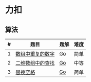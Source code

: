 # 力扣

## 算法
| # | 题目 | 题解 | 难度 |
|---| ----- | -------- | ---------- |
|1|[数组中重复的数字](https://leetcode.cn/problems/shu-zu-zhong-zhong-fu-de-shu-zi-lcof/) | [Go](./algorithms/go/findRepeatNumber/findRepeatNumber.go)|简单|
|2|[二维数组中的查找](https://leetcode.cn/problems/er-wei-shu-zu-zhong-de-cha-zhao-lcof/) | [Go](./algorithms/go/findNumberIn2DArray/findNumberIn2DArray.go)|中等|
|3|[替换空格](https://leetcode.cn/problems/ti-huan-kong-ge-lcof/) | [Go](./algorithms/go/replaceSpace/replaceSpace.go)|简单|
